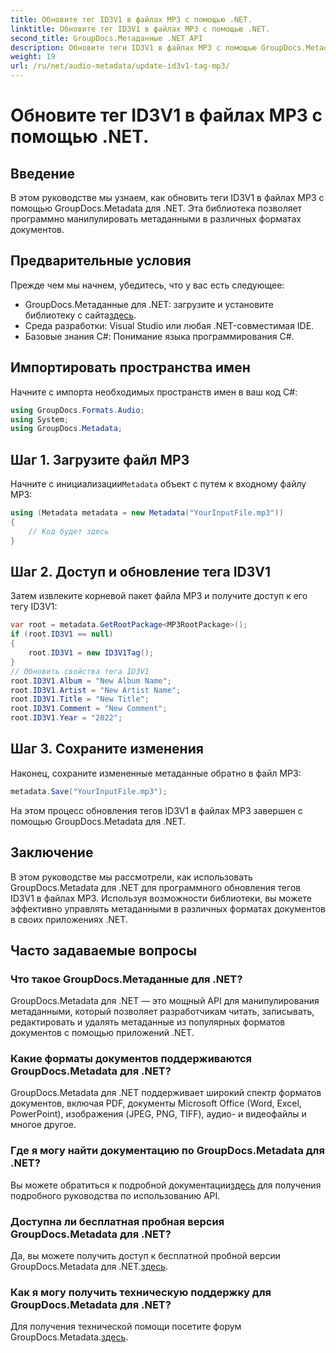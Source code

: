 ```yaml
---
title: Обновите тег ID3V1 в файлах MP3 с помощью .NET.
linktitle: Обновите тег ID3V1 в файлах MP3 с помощью .NET.
second_title: GroupDocs.Метаданные .NET API
description: Обновите теги ID3V1 в файлах MP3 с помощью GroupDocs.Metadata для .NET. Следуйте этому руководству, чтобы упростить манипулирование метаданными в ваших приложениях .NET.
weight: 19
url: /ru/net/audio-metadata/update-id3v1-tag-mp3/
---
```


# Обновите тег ID3V1 в файлах MP3 с помощью .NET.

## Введение
В этом руководстве мы узнаем, как обновить теги ID3V1 в файлах MP3 с помощью GroupDocs.Metadata для .NET. Эта библиотека позволяет программно манипулировать метаданными в различных форматах документов.
## Предварительные условия
Прежде чем мы начнем, убедитесь, что у вас есть следующее:
- GroupDocs.Метаданные для .NET: загрузите и установите библиотеку с сайта[здесь](https://releases.groupdocs.com/metadata/net/).
- Среда разработки: Visual Studio или любая .NET-совместимая IDE.
- Базовые знания C#: Понимание языка программирования C#.

## Импортировать пространства имен
Начните с импорта необходимых пространств имен в ваш код C#:
```csharp
using GroupDocs.Formats.Audio;
using System;
using GroupDocs.Metadata;
```
## Шаг 1. Загрузите файл MP3
 Начните с инициализации`Metadata` объект с путем к входному файлу MP3:
```csharp
using (Metadata metadata = new Metadata("YourInputFile.mp3"))
{
    // Код будет здесь
}
```
## Шаг 2. Доступ и обновление тега ID3V1
Затем извлеките корневой пакет файла MP3 и получите доступ к его тегу ID3V1:
```csharp
var root = metadata.GetRootPackage<MP3RootPackage>();
if (root.ID3V1 == null)
{
    root.ID3V1 = new ID3V1Tag();
}
// Обновить свойства тега ID3V1
root.ID3V1.Album = "New Album Name";
root.ID3V1.Artist = "New Artist Name";
root.ID3V1.Title = "New Title";
root.ID3V1.Comment = "New Comment";
root.ID3V1.Year = "2022";
```
## Шаг 3. Сохраните изменения
Наконец, сохраните измененные метаданные обратно в файл MP3:
```csharp
metadata.Save("YourInputFile.mp3");
```
На этом процесс обновления тегов ID3V1 в файлах MP3 завершен с помощью GroupDocs.Metadata для .NET.

## Заключение
В этом руководстве мы рассмотрели, как использовать GroupDocs.Metadata для .NET для программного обновления тегов ID3V1 в файлах MP3. Используя возможности библиотеки, вы можете эффективно управлять метаданными в различных форматах документов в своих приложениях .NET.

## Часто задаваемые вопросы
### Что такое GroupDocs.Метаданные для .NET?
GroupDocs.Metadata для .NET — это мощный API для манипулирования метаданными, который позволяет разработчикам читать, записывать, редактировать и удалять метаданные из популярных форматов документов с помощью приложений .NET.
### Какие форматы документов поддерживаются GroupDocs.Metadata для .NET?
GroupDocs.Metadata для .NET поддерживает широкий спектр форматов документов, включая PDF, документы Microsoft Office (Word, Excel, PowerPoint), изображения (JPEG, PNG, TIFF), аудио- и видеофайлы и многое другое.
### Где я могу найти документацию по GroupDocs.Metadata для .NET?
 Вы можете обратиться к подробной документации[здесь](https://tutorials.groupdocs.com/metadata/net/) для получения подробного руководства по использованию API.
### Доступна ли бесплатная пробная версия GroupDocs.Metadata для .NET?
 Да, вы можете получить доступ к бесплатной пробной версии GroupDocs.Metadata для .NET.[здесь](https://releases.groupdocs.com/).
### Как я могу получить техническую поддержку для GroupDocs.Metadata для .NET?
 Для получения технической помощи посетите форум GroupDocs.Metadata.[здесь](https://forum.groupdocs.com/c/metadata/14).